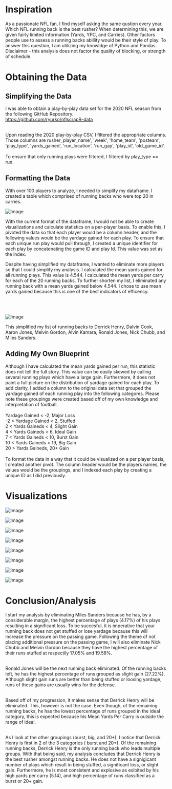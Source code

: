 <h1> Inspiration </h1>
<p> As a passionate NFL fan, I find myself asking the same qustion every year. Which NFL running back is the best rusher? When determining this, we are given fairly limited information (Yards, YPC, and Carries). Other factors people use to assess a running backs abillity would be their style of play. To answer this question, I am utilizing my knowldge of Python and Pandas. Disclaimer - this analysis does not factor the quality of blocking, or strength of schedule.</p>

<h1> Obtaining the Data </h1>

<h2> Simplifying the Data </h2>

I was able to obtain a play-by-play data set for the 2020 NFL season from the following GitHub Repository.<br>
https://github.com/ryurko/nflscrapR-data
<br>
<br>
<p>Upon reading the 2020 play-by-play CSV, I filtered the appropriate columns. Those columns are rusher_player_name', 'week', 'home_team', 'posteam', 'play_type', 'yards_gained', 'run_location', 'run_gap', 'play_id', 'old_game_id'.
 <br>
 <br>
 To ensure that only running plays were filtered, I filtered by play_type == run.</p>

<h2> Formatting the Data </h2> 

With over 100 players to analyze, I needed to simplify my dataframe. I created a table which comprised of running backs who were top 20 in carries. 
<p><img alt="Image" title="icon" src="https://github.com/AbhikMahakul/NFL-Runningback-Analysis/blob/main/Images/Images/Top%2020%20Carries.png" /></p>
<p>
With the current format of the dataframe, I would not be able to create visualizations and calculate statistics on a per-player basis. To enable this, I pivoted the data so that each player would be a column header, and the following values would be the yardage gained for each play. To ensure that each unique run play would pull through, I created a unique identifier for each play by concatenating the game ID and play Id. This value was set as the index. 

Despite having simplified my dataframe, I wanted to eliminate more players so that I could simplify my analysis. I calculated the mean yards gained for all running plays. This value is 4.544. I calculated the mean yards per carry for each of the 20 running backs. To further shorten my list, I eliminated any running back with a mean yards gained below 4.544. I chose to use mean yards gained because this is one of the best indicators of efficency. </p>
<br>
<br>
<p><img alt="Image" title="icon" src="https://github.com/AbhikMahakul/NFL-Runningback-Analysis/blob/main/Images/Images/Top20YPC.png"/></p>

<p> This simplified my list of running backs to Derrick Henry, Dalvin Cook, Aaron Jones, Melvin Gordon, Alvin Kamara, Ronald Jones, Nick Chubb, and Miles Sanders.</p>

<h2> Adding My Own Blueprint </h2>
<p> Although I have calculated the mean yards gained per run, this statistic does not tell the full story. This value can be easily skewed by calling several running plays which have a large gain. Furthermore, it does not paint a full picture on the distribution of yardage gained for each play. To add clarity, I added a column to the original data set that grouped the yardage gained of each running play into the following categores. Please note these groupings were created based off of my own knowledge and interpretation of football. 
 <br>
 <br>
 Yardage Gained < -2, Major Loss<br>
 -2 < Yardage Gained < 2, Stuffed<br>
 2 < Yards Gaineds < 4, Slight Gain <br>
 4 < Yards Gaineds < 6, Ideal Gain <br>
 7 < Yards Gaineds < 10, Burst Gain <br>
 10 < Yards Gaineds < 19, Big Gain <br>
 20 > Yards Gaineds, 20+ Gain <br>
 <br>
To format the data in a way that it could be visualized on a per player basis, I created another pivot. The column header would be the players names, the values would be the groupings, and I indexed each play by creating a unique ID as I did previously. 
 
<h1> Visualizations </h1>


<p><img alt="Image" title="icon" src="https://github.com/AbhikMahakul/NFL-Runningback-Analysis/blob/main/Images2/Images2/AJones.png"/></p>
<p><img alt="Image" title="icon" src="https://github.com/AbhikMahakul/NFL-Runningback-Analysis/blob/main/Images2/Images2/AKamara.png"/></p>
<p><img alt="Image" title="icon" src="https://github.com/AbhikMahakul/NFL-Runningback-Analysis/blob/main/Images2/Images2/DCook.png"/></p>
<p><img alt="Image" title="icon" src="https://github.com/AbhikMahakul/NFL-Runningback-Analysis/blob/main/Images2/Images2/DHenry.png"/></p>
<p><img alt="Image" title="icon" src="https://github.com/AbhikMahakul/NFL-Runningback-Analysis/blob/main/Images2/Images2/MGordon.png"/></p>
<p><img alt="Image" title="icon" src="https://github.com/AbhikMahakul/NFL-Runningback-Analysis/blob/main/Images2/Images2/MSanders.png"/></p>
<p><img alt="Image" title="icon" src="https://github.com/AbhikMahakul/NFL-Runningback-Analysis/blob/main/Images2/Images2/NChubb.png"/></p>
<p><img alt="Image" title="icon" src="https://github.com/AbhikMahakul/NFL-Runningback-Analysis/blob/main/Images2/Images2/RJones.png"/></p>

<h1> Conclusion/Analysis</h1> 

<p1> I start my analysis by eliminating Miles Sanders because he has, by a considerable margin, the highest percentage of plays (4.17%) of his plays resulting in a significant loss. To be succesful, it is imperative that your running back does not get stuffed or lose yardage because this will increase the pressure on the passing game. Following the theme of not placing additional pressure on the passing game, I will also eliminate Nick Chubb and Melvin Gordon because they have the highest percentage of their runs stuffed at respectily 17.05% and 19.58%. 
 
<br> 
Ronald Jones will be the next running back eliminated. Of the running backs left, he has the highest percentage of runs grouped as slight gain (27.22%). Although slight gain runs are better than being stuffed or loosing yardage, runs of these gains are usually wins for the defense. 

<br> Based off of my progression, it makes sense that Derrick Henry will be eliminated. This, however is not the case. Even though, of the remaining running backs, he has the lowest percentage of runs grouped in the ideal category, this is expected because his Mean Yards Per Carry is outside the range of ideal. 

<br> As I look at the other groupings (burst, big, and 20+), I notice that Derrick Henry is first in 2 of the 3 categories ( burst and 20+). Of the remaining running backs, Derrick Henry is the only running back who leads multiple groups. With that being said, my analysis concludes that Derrick Henry is the best rusher amongst running backs. He does not have a signigicant number of plays which result in being stuffed, a significant loss, or slight gain. Furthermore, he is most consistent and explosive as exibited by his high yards per carry (5.14), and high percentage of runs classified as a burst or 20+ gain. 
                         
                           
  
